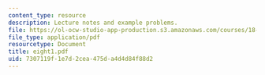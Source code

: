 ```yaml
---
content_type: resource
description: Lecture notes and example problems.
file: https://ol-ocw-studio-app-production.s3.amazonaws.com/courses/18-305-advanced-analytic-methods-in-science-and-engineering-fall-2004/7307119f1e7d2cea475da4d4d84f88d2_eight1.pdf
file_type: application/pdf
resourcetype: Document
title: eight1.pdf
uid: 7307119f-1e7d-2cea-475d-a4d4d84f88d2
---
```

